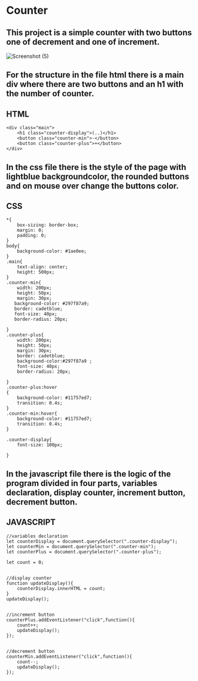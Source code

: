 # Counter
## This project is a simple counter with two buttons one of decrement and one of increment.

![Screenshot (5)](https://user-images.githubusercontent.com/89268273/130265592-911ed1f1-ac25-49cb-b563-fbb299769c76.png)


## For the structure in the file html there is a main div where there are two buttons and an h1 with the number of counter.
## HTML
```
<div class="main">
    <h1 class="counter-display">(..)</h1>
    <button class="counter-min">-</button>
    <button class="counter-plus">+</button>
</div>
```
## In the css file there is the style of the page with lightblue backgroundcolor, the rounded buttons and on mouse over change the buttons color.

## CSS
```
*{
    box-sizing: border-box;
    margin: 0;
    padding: 0;
}
body{
    background-color: #1ae0ee;
}
.main{
    text-align: center;
    height: 500px;
}
.counter-min{
    width: 200px;
    height: 50px;
    margin: 30px;
   background-color: #297f87a9;
   border: cadetblue;
   font-size: 40px;
   border-radius: 20px;
   
}
.counter-plus{
    width: 200px;
    height: 50px;
    margin: 30px;
    border: cadetblue;
    background-color:#297f87a9 ;
    font-size: 40px;
    border-radius: 20px;
    
}
.counter-plus:hover
{
    background-color: #11757ed7;
    transition: 0.4s;
}
.counter-min:hover{
    background-color: #11757ed7;
    transition: 0.4s;
}

.counter-display{
    font-size: 100px;
    
}
```
## In the javascript file there is the logic of the program divided in four parts, variables declaration, display counter, increment button, decrement button.

## JAVASCRIPT
```
//variables declaration
let counterDisplay = document.querySelector(".counter-display");
let counterMin = document.querySelector(".counter-min");
let counterPlus = document.querySelector(".counter-plus");

let count = 0;


//display counter
function updateDisplay(){
    counterDisplay.innerHTML = count; 
}
updateDisplay();


//increment button
counterPlus.addEventListener("click",function(){
    count++;
    updateDisplay();
});


//decrement button
counterMin.addEventListener("click",function(){
    count--;
    updateDisplay();
});
```
